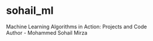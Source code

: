 # sohail_ml
Machine Learning Algorithms in Action: Projects and Code
<br>
Author - Mohammed Sohail Mirza
